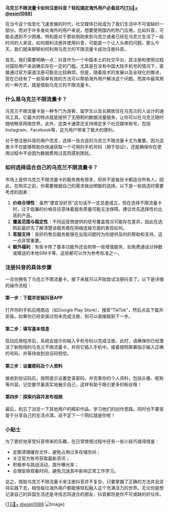 **乌克兰不限流量卡如何注册抖音？轻松搞定海外用户必备技巧[[TG💪+ @esim1088](https://t.me/s/esim1088)]**

在当今这个信息化飞速发展的时代，社交媒体已经成为了我们生活中不可或缺的一部分。而对于许多身处海外的用户来说，想要使用国内的热门应用，比如抖音，可能会遇到不少困难。特别是对于那些刚刚来到乌克兰或者已经在乌克兰生活了一段时间的人来说，如何顺利注册并使用抖音，可能是一个让人头疼的问题。那么今天，我们就来聊聊如何利用乌克兰的不限流量卡成功注册抖音。

首先，我们需要明确一点：抖音作为一个中国本土的社交平台，其注册和使用过程对国际用户来说确实存在一定的门槛。尤其是在没有中国大陆手机号的情况下，直接通过官方渠道注册可能会比较麻烦。但是，随着技术的发展以及全球化的推进，现在已经有了一些简单有效的方法可以帮助海外用户解决这个问题。而其中最常用的一种方式，就是借助乌克兰的不限流量卡。

### 什么是乌克兰不限流量卡？

乌克兰不限流量卡是一种专门为游客、留学生以及长期居住在乌克兰的人设计的通讯工具。它最大的特点就是提供了无限制的数据流量服务，让你可以在乌克兰随时随地畅享网络世界。此外，这类卡通常还支持绑定多个社交媒体账号，包括Instagram、Facebook等，这为用户带来了极大的便利。

对于想注册抖音的用户而言，选择一张合适的乌克兰不限流量卡尤为重要。因为这类卡不仅能够帮助你快速获取一个可用的手机号码（用于验证），还能确保你在使用过程中不会因为数据费用过高而感到困扰。

### 如何选择适合自己的乌克兰不限流量卡？

市场上提供乌克兰不限流量卡的服务商有很多，但并不是每张卡都适合所有人。因此，在购买之前，你需要根据自己的需求做出明智的选择。以下是一些挑选时需要考虑的因素：

1. **价格合理性**：虽然“便宜没好货”这句话不一定总是成立，但在选择不限流量卡时，过于低廉的价格往往意味着服务质量可能无法保障。建议优先选择性价比高的产品。
2. **覆盖范围与稳定性**：不同运营商提供的信号覆盖情况可能存在差异，因此在选购前最好先了解清楚该服务商在网络连接方面的表现如何。
3. **客服支持**：良好的售后服务能够在出现问题时为你提供及时的帮助和支持，这一点非常重要。
4. **额外福利**：有些卡除了基本功能外还会附带一些增值服务，如免费通话分钟数或赠送的本地SIM卡等，这些都可以作为参考标准之一。

### 注册抖音的具体步骤

一旦你拥有了乌克兰不限流量卡，接下来就可以开始尝试注册抖音了。以下是详细的操作流程：

#### 第一步：下载并安装抖音APP
打开你的手机应用商店（如Google Play Store），搜索“TikTok”，然后点击下载并安装。如果你已经安装过但未完成注册，则可以直接跳到下一步。

#### 第二步：填写基本信息
启动应用程序后，系统会提示你输入手机号码以完成注册。此时，请确保你已经激活了新购得的乌克兰不限流量卡，并将它插入手机中。接着按照屏幕指示输入正确的号码，并等待收到验证码短信。

#### 第三步：设置密码及个人资料
接收到验证码后，按照提示设置登录密码，并完善你的个人资料，包括头像、昵称等内容。记住要尽量真实地展示自己，这样有助于吸引更多的粉丝哦！

#### 第四步：探索内容并发布视频
最后，别忘了浏览一下其他用户的精彩作品，学习他们的创作思路。同时也不要吝啬于分享自己的生活点滴，说不定下一个网红就是你呢！

### 小贴士
为了更好地享受抖音带来的乐趣，在日常使用过程中还有一些小技巧值得借鉴：
- 定期清理缓存文件，避免占用过多存储空间；
- 关注官方账号获取最新资讯；
- 积极参与挑战活动，提升曝光率；
- 合理安排观看时间，避免沉迷其中影响正常工作学习。

总之，借助乌克兰不限流量卡来注册抖音并不复杂，只要掌握了正确的方法并且坚持实践下去，相信每位海外用户都能够轻松融入这个充满活力的世界。无论你是想记录自己的异国生活还是寻找志同道合的朋友，抖音都将是你不可或缺的好伙伴。

[[TG💪+ @esim1088](https://t.me/s/esim1088) ![Image](https://i.postimg.cc/4NQfJmqS/Snipaste-2025-05-13-00-14-12.png)]